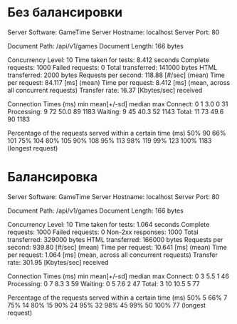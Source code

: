 # Без балансировки

Server Software:        GameTime
Server Hostname:        localhost
Server Port:            80

Document Path:          /api/v1/games
Document Length:        166 bytes

Concurrency Level:      10
Time taken for tests:   8.412 seconds
Complete requests:      1000
Failed requests:        0
Total transferred:      141000 bytes
HTML transferred:       2000 bytes
Requests per second:    118.88 [#/sec] (mean)
Time per request:       84.117 [ms] (mean)
Time per request:       8.412 [ms] (mean, across all concurrent requests)
Transfer rate:          16.37 [Kbytes/sec] received

Connection Times (ms)
              min  mean[+/-sd] median   max
Connect:        0    1   3.0      0      31
Processing:     9   72  50.0     89    1183
Waiting:        9   45  40.3     52    1143
Total:         11   73  49.6     90    1183

Percentage of the requests served within a certain time (ms)
  50%     90
  66%    101
  75%    104
  80%    105
  90%    108
  95%    113
  98%    119
  99%    123
 100%   1183 (longest request)

# Балансировка

Server Software:        GameTime
Server Hostname:        localhost
Server Port:            80

Document Path:          /api/v1/games
Document Length:        166 bytes

Concurrency Level:      10
Time taken for tests:   1.064 seconds
Complete requests:      1000
Failed requests:        0
Non-2xx responses:      1000
Total transferred:      329000 bytes
HTML transferred:       166000 bytes
Requests per second:    939.80 [#/sec] (mean)
Time per request:       10.641 [ms] (mean)
Time per request:       1.064 [ms] (mean, across all concurrent requests)
Transfer rate:          301.95 [Kbytes/sec] received

Connection Times (ms)
              min  mean[+/-sd] median   max
Connect:        0    3   5.5      1      46
Processing:     0    7   8.3      3      59
Waiting:        0    5   7.6      2      47
Total:          3   10  10.5      5      77

Percentage of the requests served within a certain time (ms)
  50%      5
  66%      7
  75%     14
  80%     15
  90%     24
  95%     32
  98%     45
  99%     50
 100%     77 (longest request)